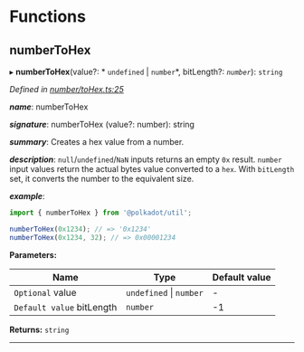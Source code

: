 

# Functions

<a id="numbertohex"></a>

##  numberToHex

▸ **numberToHex**(value?: * `undefined` &#124; `number`*, bitLength?: *`number`*): `string`

*Defined in [number/toHex.ts:25](https://github.com/polkadot-js/common/blob/24cd64c/packages/util/src/number/toHex.ts#L25)*

*__name__*: numberToHex

*__signature__*: numberToHex (value?: number): string

*__summary__*: Creates a hex value from a number.

*__description__*: `null`/`undefined`/`NaN` inputs returns an empty `0x` result. `number` input values return the actual bytes value converted to a `hex`. With `bitLength` set, it converts the number to the equivalent size.

*__example__*:   

```javascript
import { numberToHex } from '@polkadot/util';

numberToHex(0x1234); // => '0x1234'
numberToHex(0x1234, 32); // => 0x00001234
```

**Parameters:**

| Name | Type | Default value |
| ------ | ------ | ------ |
| `Optional` value |  `undefined` &#124; `number`| - |
| `Default value` bitLength | `number` |  -1 |

**Returns:** `string`

___


